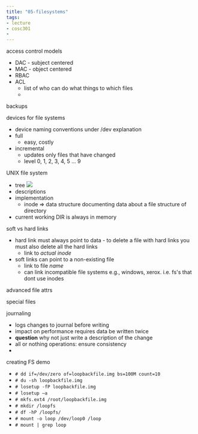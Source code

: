```yaml
---
title: "05-filesystems"
tags: 
- lecture
- cosc301
- 
---
```


access control models
- DAC - subject centered
- MAC - object centered
- RBAC
- ACL
	- list of who can do what things to which files
	- 

backups

devices for file systems
- device naming conventions under /dev explanation
- full
	- easy, costly
- incremental
	- updates only files that have changed
	- level 0, 1, 2, 3, 4, 5 ... 9

UNIX file system
- tree ![](https://i.imgur.com/9iDILn6.png)
- descriptions
- implementation
	- inode ⇒ data structure documenting data about a file
structure of directory
- current working DIR is always in memory

soft vs hard links
- hard link must always point to data - to delete a file with hard links you must also delete all the hard links
	- link to _actual inode_
- soft links can point to a non-existing file 
	- link to file _name_
	- can link incompatible file systems e.g., windows, xerox. i.e. fs's that dont use inodes

advanced file attrs

special files

journaling
 - logs changes to journal before writing
 - impact on performance requires data be written twice
 - **question** why not just write a description of the change
 - all or nothing operations: ensure consistency
 - 

creating FS demo
- `# dd if=/dev/zero of=loopbackfile.img bs=100M count=10 `
- `# du -sh loopbackfile.img `
- `# losetup -fP loopbackfile.img `
- `# losetup –a `
- `# mkfs.ext4 /root/loopbackfile.img `
- `# mkdir /loopfs `
- `# df -hP /loopfs/ `
- `# mount -o loop /dev/loop0 /loop`
- `# mount | grep loop`

